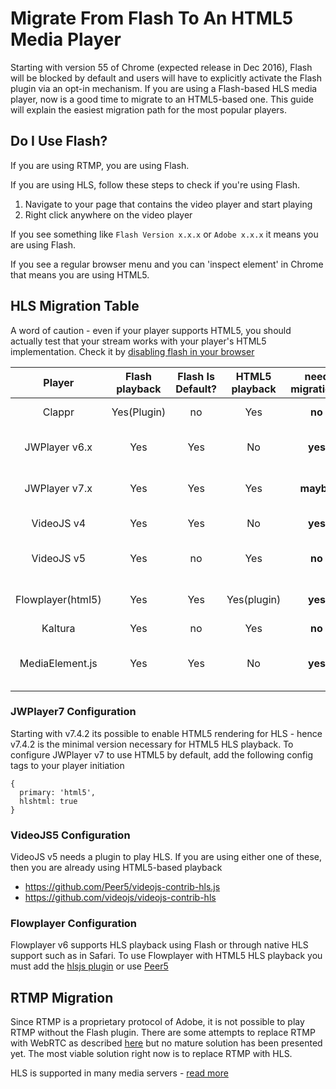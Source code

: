 # Migrate From Flash To An HTML5 Media Player

Starting with version 55 of Chrome (expected release in Dec 2016), Flash will be blocked by default and users will have to explicitly activate the Flash plugin via an opt-in mechanism. If you are using a Flash-based HLS media player, now is a good time to migrate to an HTML5-based one. This guide will explain the easiest migration path for the most popular players.

## Do I Use Flash?

If you are using RTMP, you are using Flash.

If you are using HLS, follow these steps to check if you're using Flash.

1. Navigate to your page that contains the video player and start playing
2. Right click anywhere on the video player

If you see something like `Flash Version x.x.x` or `Adobe x.x.x` it means you are using Flash.

If you see a regular browser menu and you can 'inspect element' in Chrome that means you are using HTML5. 

## HLS Migration Table

A word of caution - even if your player supports HTML5, you should actually test that your stream works with your player's HTML5 implementation.
Check it by [disabling flash in your browser](http://www.howtogeek.com/222275/how-to-uninstall-and-disable-flash-in-every-web-browser/)

Player              | Flash playback    | Flash Is Default? | HTML5 playback    | need migration?   | More information
:-:                 | :-:               | :-:               | :-:               | :-:               | :--
Clappr              | Yes(Plugin)       | no                | Yes               | **no**            | [Clappr Formats](https://github.com/clappr/clappr/blob/master/doc/SUPPORTED_FORMATS.md)
JWPlayer v6.x       | Yes               | Yes               | No                | **yes**           | Upgrade to JWPlayer v7
JWPlayer v7.x       | Yes               | Yes               | Yes               | **maybe**         | see [JWPlayer7 tuning](#jwplayer7-configuration)
VideoJS v4          | Yes               | Yes               | No                | **yes**           | Upgrade to VideoJS5
VideoJS v5          | Yes               | no                | Yes               | **no**            | see [VideoJS5 tuning](#videojs5-configuration)
Flowplayer(html5)   | Yes               | Yes               | Yes(plugin)       | **yes**           | see [Flowplayer tuning](#flowplayer-configuration)
Kaltura             | Yes               | no                | Yes               | **no**            |
MediaElement.js     | Yes               | Yes               | No                | **yes**           | html5 supported in not yet released [v3](https://github.com/johndyer/mediaelement/tree/3.x-dev)


### JWPlayer7 Configuration

Starting with v7.4.2 its possible to enable HTML5 rendering for HLS - hence v7.4.2 is the minimal version necessary for HTML5 HLS playback.
To configure JWPlayer v7 to use HTML5 by default, add the following config tags to your player initiation

```
{
  primary: 'html5',
  hlshtml: true
}
```

### VideoJS5 Configuration

VideoJS v5 needs a plugin to play HLS. If you are using either one of these, then you are already using HTML5-based playback
- https://github.com/Peer5/videojs-contrib-hls.js
- https://github.com/videojs/videojs-contrib-hls

### Flowplayer Configuration

Flowplayer v6 supports HLS playback using Flash or through native HLS support such as in Safari.
To use Flowplayer with HTML5 HLS playback you must add the [hlsjs plugin](https://flowplayer.org/docs/plugins.html#hlsjs) or use [Peer5](/players/flowplayer/)

## RTMP Migration

Since RTMP is a proprietary protocol of Adobe, it is not possible to play RTMP without the Flash plugin.
There are some attempts to replace RTMP with WebRTC as described [here](http://stackoverflow.com/questions/37457972/low-latency-2s-live-video-streaming-html5-solutions)
but no mature solution has been presented yet.
The most viable solution right now is to replace RTMP with HLS.

HLS is supported in many media servers - [read more](/faq/#how-do-i-setup-an-hlsdash-stream)
